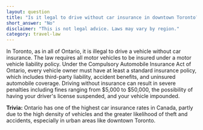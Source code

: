 ```yaml
---
layout: question
title: "Is it legal to drive without car insurance in downtown Toronto?"
short_answer: "No"
disclaimer: "This is not legal advice. Laws may vary by region."
category: travel-law
---
```

In Toronto, as in all of Ontario, it is illegal to drive a vehicle without car insurance. The law requires all motor vehicles to be insured under a motor vehicle liability policy. Under the Compulsory Automobile Insurance Act of Ontario, every vehicle owner must have at least a standard insurance policy, which includes third-party liability, accident benefits, and uninsured automobile coverage. Driving without insurance can result in severe penalties including fines ranging from $5,000 to $50,000, the possibility of having your driver's license suspended, and your vehicle impounded.

**Trivia:** Ontario has one of the highest car insurance rates in Canada, partly due to the high density of vehicles and the greater likelihood of theft and accidents, especially in urban areas like downtown Toronto.
